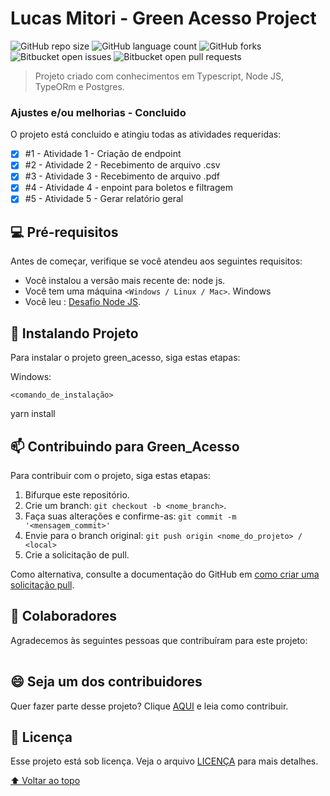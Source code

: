 # Lucas Mitori - Green Acesso Project

![GitHub repo size](https://img.shields.io/github/repo-size/LucasMitori/README-template?style=for-the-badge)
![GitHub language count](https://img.shields.io/github/languages/count/LucasMitori/README-template?style=for-the-badge)
![GitHub forks](https://img.shields.io/github/forks/LucasMitori/README-template?style=for-the-badge)
![Bitbucket open issues](https://img.shields.io/bitbucket/issues/LucasMitori/README-template?style=for-the-badge)
![Bitbucket open pull requests](https://img.shields.io/bitbucket/pr-raw/LucasMitori/README-template?style=for-the-badge)

<!---<img src="exemplo-image.png" alt="exemplo imagem">--->

> Projeto criado com conhecimentos em Typescript, Node JS, TypeORm e Postgres.

### Ajustes e/ou melhorias - Concluido

O projeto está concluido e atingiu todas as atividades requeridas:

- [x] #1 - Atividade 1 - Criação de endpoint
- [x] #2 - Atividade 2 - Recebimento de arquivo .csv
- [x] #3 - Atividade 3 - Recebimento de arquivo .pdf
- [x] #4 - Atividade 4 - enpoint para boletos e filtragem
- [x] #5 - Atividade 5 - Gerar relatório geral

## 💻 Pré-requisitos

Antes de começar, verifique se você atendeu aos seguintes requisitos:
<!---Estes são apenas requisitos de exemplo. Adicionar, duplicar ou remover conforme necessário--->
* Você instalou a versão mais recente de: node js.
* Você tem uma máquina `<Windows / Linux / Mac>`. Windows
* Você leu : [Desafio Node JS](https://jumbled-smoke-7ef.notion.site/Desafio-T-cnico-Backend-NodeJS-fd6b6af685a5460794ffd45622f27dad).

## 🚀 Instalando Projeto

Para instalar o projeto green_acesso, siga estas etapas:

Windows:
```
<comando_de_instalação>
```

yarn install

## 📫 Contribuindo para Green_Acesso
<!---Se o seu README for longo ou se você tiver algum processo ou etapas específicas que deseja que os contribuidores sigam, considere a criação de um arquivo CONTRIBUTING.md separado--->
Para contribuir com o projeto, siga estas etapas:

1. Bifurque este repositório.
2. Crie um branch: `git checkout -b <nome_branch>`.
3. Faça suas alterações e confirme-as: `git commit -m '<mensagem_commit>'`
4. Envie para o branch original: `git push origin <nome_do_projeto> / <local>`
5. Crie a solicitação de pull.

Como alternativa, consulte a documentação do GitHub em [como criar uma solicitação pull](https://help.github.com/en/github/collaborating-with-issues-and-pull-requests/creating-a-pull-request).

## 🤝 Colaboradores

Agradecemos às seguintes pessoas que contribuíram para este projeto:

<table>
  
</table>


## 😄 Seja um dos contribuidores<br>

Quer fazer parte desse projeto? Clique [AQUI](CONTRIBUTING.md) e leia como contribuir.

## 📝 Licença

Esse projeto está sob licença. Veja o arquivo [LICENÇA](LICENSE.md) para mais detalhes.

[⬆ Voltar ao topo](#nome-do-projeto)<br>

